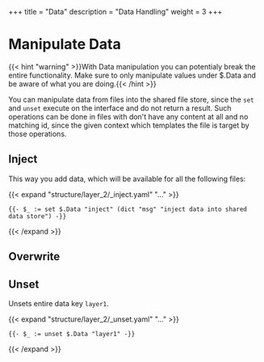 +++
title = "Data"
description = "Data Handling"
weight = 3
+++






# Manipulate Data

{{< hint "warning" >}}With Data manipulation you can potentialy break the entire functionality. Make sure to only manipulate values under $.Data and be aware of what you are doing.{{< /hint >}}

You can manipulate data from files into the shared file store, since the `set` and `unset` execute on the interface and do not return a result. Such operations can be done in files with don't have any content at all and no matching id, since the given context which templates the file is target by those operations.

## Inject

This way you add data, which will be available for all the following files:

{{< expand "structure/layer_2/_inject.yaml" "..." >}}
```
{{- $_ := set $.Data "inject" (dict "msg" "inject data into shared data store") -}}
```
{{< /expand >}}

## Overwrite

## Unset

Unsets entire data key `layer1`. 

{{< expand "structure/layer_2/_unset.yaml" "..." >}}
```
{{- $_ := unset $.Data "layer1" -}}
```
{{< /expand >}}
